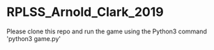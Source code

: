 # RPLSS_Arnold_Clark_2019

Please clone this repo and run the game using the Python3 command 'python3 game.py'
